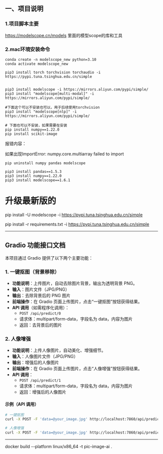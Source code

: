 



## 一、项目说明

### 1.项目脚本主要

https://modelscope.cn/models
里面的模型scope的库和工具

### 2.mac环境安装命令

```shell
conda create -n modelscope_new python=3.10
conda activate modelscope_new

pip3 install torch torchvision torchaudio -i https://pypi.tuna.tsinghua.edu.cn/simple


pip3 install modelscope -i https://mirrors.aliyun.com/pypi/simple/
pip3 install "modelscope[multi-modal]" -i https://mirrors.aliyun.com/pypi/simple/

#下面这个可以不安装也可以，用于后续使用torchvision
pip3 install "modelscope[nlp]" -i https://mirrors.aliyun.com/pypi/simple/

# 下面也可以不安装，如果需要在安装
pip install numpy==1.22.0
pip install scikit-image
```

报错内容：

如果出现ImportError: numpy.core.multiarray failed to import

```shell
pip uninstall numpy pandas modelscope

pip3 install pandas==1.5.3
pip3 install numpy==1.22.0
pip3 install modelscope==1.6.1
```

# 升级最新版的
pip install -U modelscope -i https://pypi.tuna.tsinghua.edu.cn/simple

pip install -r requirements.txt -i https://pypi.tuna.tsinghua.edu.cn/simple

---

## Gradio 功能接口文档

本项目通过 Gradio 提供了以下两个主要功能：

### 1. 一键抠图（背景移除）

- **功能说明**：上传图片，自动去除图片背景，输出为透明背景 PNG。
- **输入**：图片文件（JPG/PNG）
- **输出**：去除背景后的 PNG 图片
- **前端操作**：在 Gradio 页面上传图片，点击“一键抠图”按钮获得结果。
- **API 调用**（如需程序化调用）：
    - `POST /api/predict/0`
    - 请求体：multipart/form-data，字段名为 data，内容为图片
    - 返回：去背景后的图片

### 2. 人像增强

- **功能说明**：上传人像图片，自动美化、增强细节。
- **输入**：人像图片文件（JPG/PNG）
- **输出**：增强后的人像图片
- **前端操作**：在 Gradio 页面上传图片，点击“人像增强”按钮获得结果。
- **API 调用**：
    - `POST /api/predict/1`
    - 请求体：multipart/form-data，字段名为 data，内容为图片
    - 返回：增强后的人像图片

#### 示例（API 调用）

```bash
# 一键抠图
curl -X POST -F 'data=@your_image.jpg' http://localhost:7860/api/predict/0

# 人像增强
curl -X POST -F 'data=@your_image.jpg' http://localhost:7860/api/predict/1
```

---


docker build --platform linux/x86_64 -t pic-image-ai .
